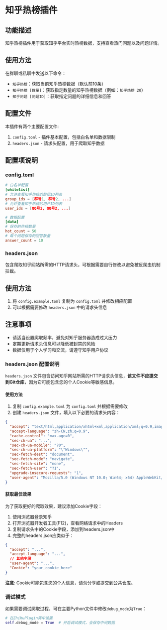 # 知乎热榜插件

## 功能描述

知乎热榜插件用于获取知乎平台实时热榜数据，支持查看热门问题以及问题详情。

## 使用方法

在群聊或私聊中发送以下命令：

- `知乎热榜`：获取当前知乎热榜数据（默认前10条）
- `知乎热榜 [数量]`：获取指定数量的知乎热榜数据（例如：`知乎热榜 20`）
- `知乎问题 [问题ID]`：获取指定问题的详细信息和回答

## 配置文件

本插件有两个主要配置文件:

1. `config.toml` - 插件基本配置，包括白名单和数据限制
2. `headers.json` - 请求头配置，用于爬取知乎数据

## 配置项说明

### config.toml

```toml
# 白名单配置
[whitelist]
# 允许查看知乎热榜的群组ID列表
group_ids = [群号1, 群号2, ...]
# 允许查看知乎热榜的用户ID列表
user_ids = [QQ号1, QQ号2, ...]

# 数据配置
[data]
# 保存的热榜数量
hot_count = 50
# 每个问题保存的回答数量
answer_count = 10
```

### headers.json

包含爬取知乎网站所需的HTTP请求头，可根据需要自行修改以避免被反爬虫机制拦截。

## 使用方法

1. 将 `config.example.toml` 复制为 `config.toml` 并修改相应配置
2. 可以根据需要修改 `headers.json` 中的请求头信息

## 注意事项

- 请适当设置爬取频率，避免对知乎服务器造成过大压力
- 定期更新请求头信息可以降低被封禁的风险
- 数据仅用于个人学习和交流，请遵守知乎用户协议

### headers.json 配置说明

`headers.json` 文件包含访问知乎网站所需的HTTP请求头信息，**该文件不应提交到Git仓库**，因为它可能包含您的个人Cookie等敏感信息。

#### 使用方法

1. 复制 `config.example.toml` 为 `config.toml` 并根据需要修改
2. 创建 `headers.json` 文件，填入以下必要的请求头内容：

```json
{
  "accept": "text/html,application/xhtml+xml,application/xml;q=0.9,image/avif,image/webp,image/apng,*/*;q=0.8,application/signed-exchange;v=b3;q=0.7",
  "accept-language": "zh-CN,zh;q=0.9",
  "cache-control": "max-age=0",
  "sec-ch-ua": "...",
  "sec-ch-ua-mobile": "?0",
  "sec-ch-ua-platform": "\"Windows\"",
  "sec-fetch-dest": "document",
  "sec-fetch-mode": "navigate",
  "sec-fetch-site": "none",
  "sec-fetch-user": "?1",
  "upgrade-insecure-requests": "1",
  "user-agent": "Mozilla/5.0 (Windows NT 10.0; Win64; x64) AppleWebKit/537.36 (KHTML, like Gecko) Chrome/91.0.4472.124 Safari/537.36"
}
```

#### 获取最佳效果

为了获取更好的爬取效果，建议添加Cookie字段：

1. 使用浏览器登录知乎
2. 打开浏览器开发者工具(F12)，查看网络请求中的Headers
3. 复制请求头中的Cookie字段，添加到headers.json中
4. 完整的headers.json应类似于：

```json
{
  "accept": "...",
  "accept-language": "...",
  // 其他字段
  "user-agent": "...",
  "Cookie": "your_cookie_here"
}
```

**注意**: Cookie可能包含您的个人信息，请勿分享或提交到公共仓库。

### 调试模式

如果需要调试爬取过程，可在主要Python文件中修改`debug_mode`为`True`：

```python
# 在ZhihuPlugin类中设置
self.debug_mode = True  # 开启调试模式，会保存中间数据
```